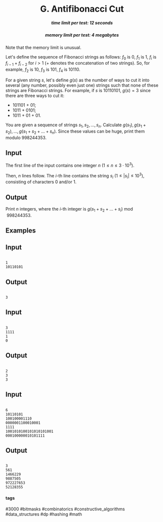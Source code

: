 <h1 style='text-align: center;'> G. Antifibonacci Cut</h1>

<h5 style='text-align: center;'>time limit per test: 12 seconds</h5>
<h5 style='text-align: center;'>memory limit per test: 4 megabytes</h5>

Note that the memory limit is unusual.

Let's define the sequence of Fibonacci strings as follows: $f_0$ is 0, $f_1$ is 1, $f_i$ is $f_{i-1} + f_{i-2}$ for $i>1$ ($+$ denotes the concatenation of two strings). So, for example, $f_2$ is 10, $f_3$ is 101, $f_4$ is 10110.

For a given string $s$, let's define $g(s)$ as the number of ways to cut it into several (any number, possibly even just one) strings such that none of these strings are Fibonacci strings. For example, if $s$ is 10110101, $g(s) = 3$ since there are three ways to cut it:

* 101101 $+$ 01;
* 1011 $+$ 0101;
* 1011 $+$ 01 $+$ 01.

You are given a sequence of strings $s_1, s_2, \dots, s_n$. Calculate $g(s_1), g(s_1 + s_2), \dots, g(s_1 + s_2 + \ldots + s_n)$. Since these values can be huge, print them modulo $998244353$.

## Input

The first line of the input contains one integer $n$ ($1 \le n \le 3 \cdot 10^3$).

Then, $n$ lines follow. The $i$-th line contains the string $s_i$ ($1 \le |s_i| \le 10^3$), consisting of characters 0 and/or 1.

## Output

Print $n$ integers, where the $i$-th integer is $g(s_1 + s_2 + \ldots + s_i) \bmod 998244353$.

## Examples

## Input


```

1
10110101

```
## Output


```

3

```
## Input


```

3
1111
1
0

```
## Output


```

2
3
3

```
## Input


```

6
10110101
100100001110
0000001100010001
1111
1001010100101010101001
000100000010101111

```
## Output


```

3
561
1466229
9887505
972227653
52128355

```


#### tags 

#3000 #bitmasks #combinatorics #constructive_algorithms #data_structures #dp #hashing #math 